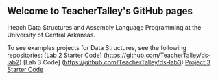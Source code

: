 ## Welcome to TeacherTalley's GitHub pages

I teach Data Structures and Assembly Language Programming at the University of Central Arkansas.

To see examples projects for Data Structures, see the following repositories:
[Lab 2 Starter Code] (https://github.com/TeacherTalley/ds-lab2)
[Lab 3 Code] (https://github.com/TeacherTalley/ds-lab3)
[Project 3 Starter Code](https://github.com/TeacherTalley/ds-project3)


